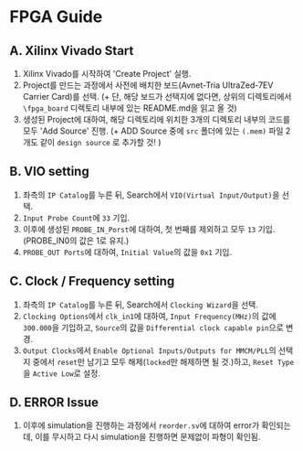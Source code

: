 # FPGA Guide
## A. Xilinx Vivado Start
1. Xilinx Vivado를 시작하여 'Create Project' 실행.
2. Project를 만드는 과정에서 사전에 배치한 보드(Avnet-Tria UltraZed-7EV Carrier Card)를 선택.
(+ 단, 해당 보드가 선택지에 없다면, 상위의 디렉토리에서 `\fpga_board` 디렉토리 내부에 있는 README.md을 읽고 올 것)
3. 생성된 Project에 대하여, 해당 디렉토리에 위치한 3개의 디렉토리 내부의 코드를 모두 'Add Source' 진행.
(+ ADD Source 중에 `src` 폴더에 있는 `(.mem)` 파일 2개도 같이 `design source` 로 추가할 것!  )

## B. VIO setting
1. 좌측의 `IP Catalog`를 누른 뒤, Search에서 `VIO(Virtual Input/Output)`을 선택.
2. `Input Probe Count`에 `33` 기입.
3. 이후에 생성된 `PROBE_IN_Porst`에 대하여, 첫 번째를 제외하고 모두 `13` 기입.(PROBE_IN0의 값은 1로 유지.)
4. `PROBE_OUT Ports`에 대하여, `Initial Value`의 값을 `0x1` 기입. 

## C. Clock / Frequency setting
1. 좌측의 `IP Catalog`를 누른 뒤, Search에서 `Clocking Wizard`을 선택.
2. `Clocking Options`에서 `clk_in1`에 대하여, `Input Frequency(MHz)`의 값에 `300.000`을 기입하고, `Source`의 값을 `Differential clock capable pin`으로 변경.
3. `Output Clocks`에서 `Enable Optional Inputs/Outputs for MMCM/PLL`의 선택지 중에서 `reset`만 남기고 모두 해제(`locked`만 해제하면 될 것.)하고, `Reset Type`을 `Active Low`로 설정.

## D. ERROR Issue
1. 이후에 simulation을 진행하는 과정에서 `reorder.sv`에 대하여 error가 확인되는데, 이를 무시하고 다시 simulation을 진행하면 문제없이 파형이 확인됨.
